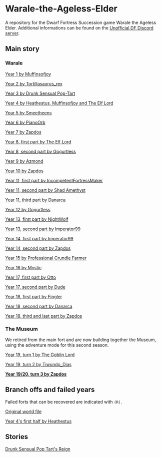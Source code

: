 # Warale-the-Ageless-Elder

A repository for the Dwarf Fortress Succession game Warale the Ageless Elder.
Additional informations can be found on the [Unofficial DF Discord server](https://discord.gg/CvAEMWx).

<!-- Overlapping years' tags are marked with the starting year's number -->

## Main story

### Warale

[Year 1 by Muffinsofjoy](https://github.com/Danarca/Warale-the-Ageless-Elder/archive/v1.0.zip)

[Year 2 by Tortillasaurus\_rex](https://github.com/Danarca/Warale-the-Ageless-Elder/archive/v2.0.zip)

[Year 3 by Drunk Sensual Pop-Tart](https://github.com/Danarca/Warale-the-Ageless-Elder/archive/v3.0.zip)

[Year 4 by Heathestus, Muffinsofjoy and The Elf Lord](https://github.com/Danarca/Warale-the-Ageless-Elder/archive/v4.0.zip)

[Year 5 by Smeetheens](https://github.com/Danarca/Warale-the-Ageless-Elder/archive/v5.0.zip)

[Year 6 by PianoOrb](https://github.com/Danarca/Warale-the-Ageless-Elder/archive/v6.0.zip)

[Year 7 by Zapdos](https://github.com/Danarca/Warale-the-Ageless-Elder/archive/v7.0.zip)

[Year 8, first part by The Elf Lord](https://github.com/Danarca/Warale-the-Ageless-Elder/archive/v8.0.zip)

[Year 8, second part by Gogurtless](https://github.com/Danarca/Warale-the-Ageless-Elder/archive/v8.1.zip)

[Year 9 by Azmond](https://github.com/Danarca/Warale-the-Ageless-Elder/archive/v9.0.zip)

[Year 10 by Zapdos](https://github.com/Danarca/Warale-the-Ageless-Elder/archive/v10.0.zip)

[Year 11, first part by IncompetentFortressMaker](https://github.com/Danarca/Warale-the-Ageless-Elder/archive/v11.0.zip)

[Year 11, second part by Shad Amethyst](https://github.com/Danarca/Warale-the-Ageless-Elder/archive/v11.1.zip)

[Year 11, third part by Danarca](https://github.com/Danarca/Warale-the-Ageless-Elder/archive/v11.2.zip)

[Year 12 by Gogurtless](https://github.com/Danarca/Warale-the-Ageless-Elder/archive/v12.0.zip)

[Year 13, first part by NightWolf](https://github.com/Danarca/Warale-the-Ageless-Elder/archive/v13.0.zip)

[Year 13, second part by Imperator99](https://github.com/Danarca/Warale-the-Ageless-Elder/archive/v13.1.zip)

[Year 14, first part by Imperator99](https://github.com/Danarca/Warale-the-Ageless-Elder/archive/v14.0.zip)

[Year 14, second part by Zapdos](https://github.com/Danarca/Warale-the-Ageless-Elder/archive/v14.1.zip)

[Year 15 by Professional Crundle Farmer](https://github.com/Danarca/Warale-the-Ageless-Elder/archive/v15.0.zip)

[Year 16 by Mystic](https://github.com/Danarca/Warale-the-Ageless-Elder/archive/v16.0.zip)

[Year 17, first part by Otto](https://github.com/Danarca/Warale-the-Ageless-Elder/archive/v17.0.zip)

[Year 17, second part by Dude](https://github.com/Danarca/Warale-the-Ageless-Elder/archive/v17.1.zip)

[Year 18, first part by Fingler](https://github.com/Danarca/Warale-the-Ageless-Elder/archive/v18.0.zip)

[Year 18, second part by Danarca](https://github.com/Danarca/Warale-the-Ageless-Elder/archive/v18.1.zip)

[Year 18, third and last part by Zapdos](https://github.com/Danarca/Warale-the-Ageless-Elder/archive/v18.2.zip)

### The Museum

We retired from the main fort and are now building together the Museum, using the adventure mode for this second season.

[Year 19, turn 1 by The Goblin Lord](https://github.com/Danarca/Warale-the-Ageless-Elder/archive/v19.0.zip)

[Year 19, turn 2 by Tiwundo_Dias](https://github.com/Danarca/Warale-the-Ageless-Elder/archive/v19.1.zip)

[**Year 19/20, turn 3 by Zapdos**](https://github.com/Danarca/Warale-the-Ageless-Elder/archive/v19.2.zip)

## Branch offs and failed years

Failed forts that can be recovered are indicated with `(R)`.

[Original world file](https://drive.google.com/file/d/1wkG--K682CWJ_JfA8m0gdLplXQpbHM2d/view)

[Year 4's first half by Heathestus](https://drive.google.com/file/d/1-KkkyN_xbEiKYgyZn-jpm2X-v7aG0bbC/view)

## Stories

[Drunk Sensual Pop Tart's Reign](stories/drunk_sensual_poptart.md)
